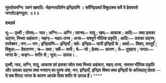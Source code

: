 **भूस्तोयमग्नि: पवनं खमादि-** **र्महानजादिर्मन इन्द्रियाणि ।** **सर्वेन्द्रियार्था विबुधाश्च सर्वे** **ये हेतवस्ते जगतोऽङ्गभूता: ॥ २॥** 

**शब्दार्थ** 

**भू:—** **पृथ्वी** **; तोयम्—** **जल** **; अग्नि:—** **अग्नि** **; पवनम्—** **वायु** **; खम्—** **आकाश** **; आदि:—** **तथा इसका उद्गम, मिथ्या अहंकार** **;** **महान्—** **महत-तत्त्व** **; अजा—** **सश्पूर्ण भौतिक प्रकृति** **; आदि:—** **उसका उद्गम, परमेश्वर** **; मन:—** **मन** **; इन्द्रियाणि—** **इन्द्रियाँ** **; सर्व-** **इन्द्रिय—** **सारी इन्द्रियों के** **; अर्था:—** **विषय, वस्तुएँ** **; विबुधा:—** **देवतागण** **; च—** **तथा** **; सर्वे—** **सभी** **; ये—** **जो** **; हेतव:—** **कारण** **;** **ते—** **तुश्हारा** **; जगत:—** **जगत के** **; अङ्ग—** **शरीर से** **; भूता:—** **उत्पन्न।** **.** 

**पृथ्वी, जल, अग्नि, वायु, आकाश एवं इसका स्रोत तथा मिथ्या अहंकार, महत्-तत्त्व,** **समस्त भौतिक प्रकृति और उसका उद्गम तथा भगवान् का पुरुष अंश, मन, इन्द्रियाँ, इन्द्रिय** **विषय तथा इन्द्रियों के अधिष्ठातृ देवता** — **ये सब विराट जगत के कारण आपके दिव्य शरीर से** **उत्पन्न हैं।** **** 